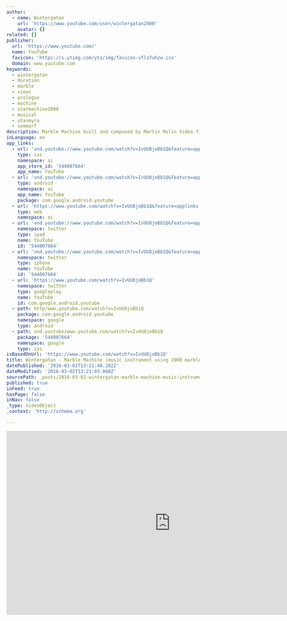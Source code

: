 ```yaml
---
author:
  - name: Wintergatan
    url: 'https://www.youtube.com/user/wintergatan2000'
    avatar: {}
related: []
publisher:
  url: 'https://www.youtube.com/'
  name: YouTube
  favicon: 'https://s.ytimg.com/yts/img/favicon-vflz7uhzw.ico'
  domain: www.youtube.com
keywords:
  - wintergatan
  - duration
  - marble
  - views
  - prologue
  - machine
  - starmachine2000
  - musical
  - utanmyra
  - sommarf
description: Marble Machine built and composed by Martin Molin Video filmed and edited by Hannes Knutsson Costume by Angelique Nagtegaal www.wintergatan.net
inLanguage: en
app_links:
  - url: 'vnd.youtube://www.youtube.com/watch?v=IvUU8joBb1Q&feature=applinks'
    type: ios
    namespace: ai
    app_store_id: '544007664'
    app_name: YouTube
  - url: 'vnd.youtube://www.youtube.com/watch?v=IvUU8joBb1Q&feature=applinks'
    type: android
    namespace: ai
    app_name: YouTube
    package: com.google.android.youtube
  - url: 'https://www.youtube.com/watch?v=IvUU8joBb1Q&feature=applinks'
    type: web
    namespace: ai
  - url: 'vnd.youtube://www.youtube.com/watch?v=IvUU8joBb1Q&feature=applinks'
    namespace: twitter
    type: ipad
    name: YouTube
    id: '544007664'
  - url: 'vnd.youtube://www.youtube.com/watch?v=IvUU8joBb1Q&feature=applinks'
    namespace: twitter
    type: iphone
    name: YouTube
    id: '544007664'
  - url: 'https://www.youtube.com/watch?v=IvUU8joBb1Q'
    namespace: twitter
    type: googleplay
    name: YouTube
    id: com.google.android.youtube
  - path: http/www.youtube.com/watch?v=IvUU8joBb1Q
    package: com.google.android.youtube
    namespace: google
    type: android
  - path: vnd.youtube/www.youtube.com/watch?v=IvUU8joBb1Q
    package: '544007664'
    namespace: google
    type: ios
isBasedOnUrl: 'https://www.youtube.com/watch?v=IvUU8joBb1Q'
title: Wintergatan - Marble Machine (music instrument using 2000 marbles)
datePublished: '2016-03-02T13:21:48.282Z'
dateModified: '2016-03-02T13:21:03.008Z'
sourcePath: _posts/2016-03-02-wintergatan-marble-machine-music-instrument-using-2000-ma.md
published: true
inFeed: true
hasPage: false
inNav: false
_type: VideoObject
_context: 'http://schema.org'

---
```

<iframe src="https://cdn.embedly.com/widgets/media.html?src=https%3A%2F%2Fwww.youtube.com%2Fembed%2FIvUU8joBb1Q%3Ffeature%3Doembed&amp;url=https%3A%2F%2Fwww.youtube.com%2Fwatch%3Fv%3DIvUU8joBb1Q&amp;image=https%3A%2F%2Fi.ytimg.com%2Fvi%2FIvUU8joBb1Q%2Fhqdefault.jpg&amp;key=b7d04c9b404c499eba89ee7072e1c4f7&amp;type=text%2Fhtml&amp;schema=youtube" width="854" height="480" scrolling="no" frameborder="0" allowfullscreen="allowfullscreen" style=""></iframe>